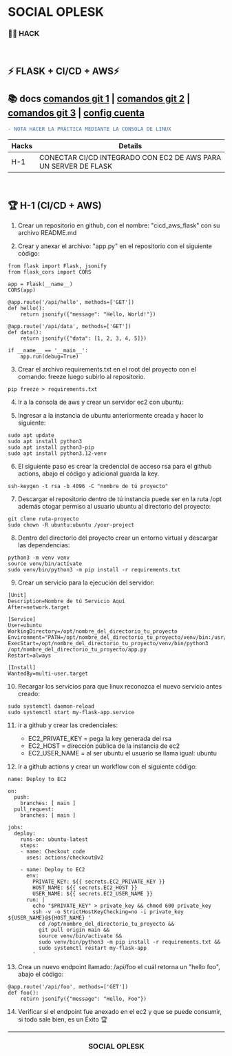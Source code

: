 # SOCIAL OPLESK
### 🏴‍☠️ HACK 
<br/>

## ⚡️ FLASK + CI/CD + AWS⚡️

📚 docs [comandos git 1](https://gist.github.com/dasdo/9ff71c5c0efa037441b6) | [comandos git 2](https://github.com/joshnh/Git-Commands/blob/master/READMEes.md) | [comandos git 3](https://confluence.atlassian.com/bitbucketserver/basic-git-commands-776639767.html) | [config cuenta](https://git-scm.com/book/es/v2/Inicio---Sobre-el-Control-de-Versiones-Configurando-Git-por-primera-vez) 
---

```diff
- NOTA HACER LA PRÁCTICA MEDIANTE LA CONSOLA DE LINUX
```
|Hacks | Details | 
|----------|---------|
| H-1      | CONECTAR CI/CD INTEGRADO CON EC2 DE AWS PARA UN SERVER DE FLASK |
<br/> 

## 🏆 H-1 (CI/CD + AWS)

1. Crear un repositorio en github, con el nombre: "cicd_aws_flask"
   con su archivo README.md

2. Crear y anexar el archivo: "app.py" en el repositorio con el siguiente código:
```
from flask import Flask, jsonify
from flask_cors import CORS

app = Flask(__name__)
CORS(app)

@app.route('/api/hello', methods=['GET'])
def hello():
    return jsonify({"message": "Hello, World!"})

@app.route('/api/data', methods=['GET'])
def data():
    return jsonify({"data": [1, 2, 3, 4, 5]})

if __name__ == '__main__':
    app.run(debug=True)
```

3. Crear el archivo requirements.txt en el root del proyecto con el comando: freeze
   luego subirlo al repositorio.
```
pip freeze > requirements.txt
```

4. Ir a la consola de aws y crear un servidor ec2 con ubuntu:

5. Ingresar a la instancia de ubuntu anteriormente creada y hacer lo siguiente: 
```
sudo apt update
sudo apt install python3
sudo apt install python3-pip
sudo apt install python3.12-venv
```

6. El siguiente paso es crear la credencial de acceso rsa para el github actions,
   abajo el código y adicional guarda la key.
```
ssh-keygen -t rsa -b 4096 -C "nombre de tú proyecto"
```

7. Descargar el repositorio dentro de tú instancia puede ser en la ruta /opt
   además otogar permiso al usuario ubuntu al directorio del proyecto:
```
git clone ruta-proyecto
sudo chown -R ubuntu:ubuntu /your-project
```

8. Dentro del directorio del proyecto crear un entorno virtual y descargar las dependencias:
```
python3 -m venv venv
source venv/bin/actívate
sudo venv/bin/python3 -m pip install -r requirements.txt
```

9. Crear un servicio para la ejecución del servidor:
```
[Unit]
Description=Nombre de tú Servicio Aquí
After=network.target

[Service]
User=ubuntu
WorkingDirectory=/opt/nombre_del_directorio_tu_proyecto
Environment="PATH=/opt/nombre_del_directorio_tu_proyecto/venv/bin:/usr/bin"
ExecStart=/opt/nombre_del_directorio_tu_proyecto/venv/bin/python3 /opt/nombre_del_directorio_tu_proyecto/app.py
Restart=always

[Install]
WantedBy=multi-user.target
```

10. Recargar los servicios para que linux reconozca el nuevo servicio antes creado:
```
sudo systemctl daemon-reload
sudo systemctl start my-flask-app.service 
```

11. ir a github y crear las credenciales:
    - EC2_PRIVATE_KEY = pega la key generada del rsa
    - EC2_HOST = dirección pública de la instancia de ec2
    - EC2_USER_NAME = al ser ubuntu el usuario se llama igual: ubuntu

12. Ir a github actions y crear un workflow con el siguiente código:
```
name: Deploy to EC2

on:
  push:
    branches: [ main ]
  pull_request:
    branches: [ main ]

jobs:
  deploy:
    runs-on: ubuntu-latest
    steps:
    - name: Checkout code
      uses: actions/checkout@v2

    - name: Deploy to EC2
      env:
        PRIVATE_KEY: ${{ secrets.EC2_PRIVATE_KEY }}
        HOST_NAME: ${{ secrets.EC2_HOST }}
        USER_NAME: ${{ secrets.EC2_USER_NAME }}
      run: |
        echo "$PRIVATE_KEY" > private_key && chmod 600 private_key
        ssh -v -o StrictHostKeyChecking=no -i private_key ${USER_NAME}@${HOST_NAME} '
          cd /opt/nombre_del_directorio_tu_proyecto &&
          git pull origin main &&
          source venv/bin/activate &&
          sudo venv/bin/python3 -m pip install -r requirements.txt &&
          sudo systemctl restart my-flask-app
        '
```

13. Crea un nuevo endpoint llamado: /api/foo el cuál retorna un "hello foo", abajo el código:
```
@app.route('/api/foo', methods=['GET'])
def foo():
    return jsonify({"message": "Hello, Foo"})
```

14. Verificar si el endpoint fue anexado en el ec2 y que se puede consumir, si todo sale bien, es un Éxito 🏆 

---
<h3 align="center">SOCIAL OPLESK</h3>

